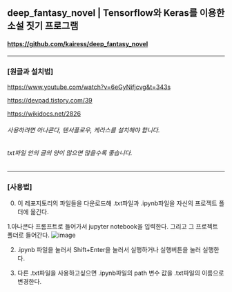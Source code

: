 ## deep_fantasy_novel | Tensorflow와 Keras를 이용한 소설 짓기 프로그램
#### https://github.com/kairess/deep_fantasy_novel
-----

### [원글과 설치법]
https://www.youtube.com/watch?v=6eGyNifjcvg&t=343s

https://devpad.tistory.com/39

https://wikidocs.net/2826

###### 사용하려면 아나콘다, 텐서플로우, 케라스를 설치해야 합니다.
###### txt파일 안의 글의 양이 많으면 많을수록 좋습니다.

-----

### [사용법]
0. 이 레포지토리의 파일들을 다운로드해 .txt파일과 .ipynb파일을 자신의 프로젝트 폴더에 옮긴다.

1.아나콘다 프롬프트로 들어가서 jupyter notebook을 입력한다. 그리고 그 프로젝트 폴더로 들어간다.
![image](https://user-images.githubusercontent.com/50266731/114316435-8f563000-9b3e-11eb-9035-084996bb905e.png)

2. .ipynb 파일을 눌러서 Shift+Enter을 눌러서 실행하거나 실행버튼을 눌러 실행한다.

3. 다른 .txt파일을 사용하고싶으면 .ipynb파일의 path 변수 값을 .txt파일의 이름으로 변경한다.
